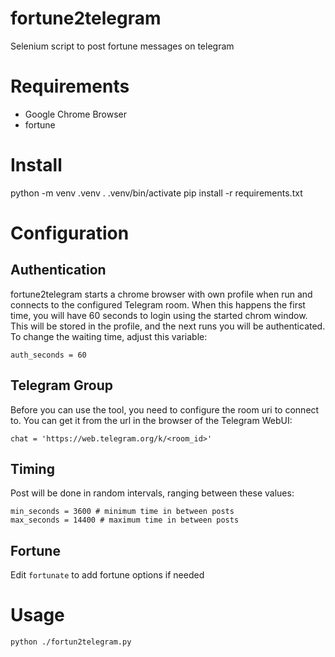 # fortune2telegram
Selenium script to post fortune messages on telegram

# Requirements
- Google Chrome Browser
- fortune

# Install
python -m venv .venv
. .venv/bin/activate
pip install -r requirements.txt

# Configuration
## Authentication
fortune2telegram starts a chrome browser with own profile when run and connects to the configured Telegram room. When this happens the first time, you will have 60 seconds to login using the started chrom window. This will be stored in the profile, and the next runs you will be authenticated. To change the waiting time, adjust this variable:
```
auth_seconds = 60
```

## Telegram Group
Before you can use the tool, you need to configure the room uri to connect to. You can get it from the url in the browser of the Telegram WebUI:
```
chat = 'https://web.telegram.org/k/<room_id>'
```

## Timing
Post will be done in random intervals, ranging between these values:
```
min_seconds = 3600 # minimum time in between posts
max_seconds = 14400 # maximum time in between posts
```

## Fortune
Edit `fortunate` to add fortune options if needed

# Usage
```
python ./fortun2telegram.py
